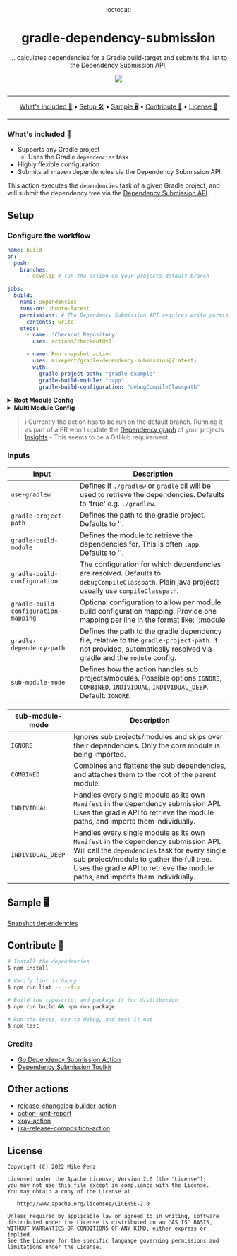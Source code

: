<div align="center">
  :octocat:
</div>
<h1 align="center">
  gradle-dependency-submission
</h1>

<p align="center">
    ... calculates dependencies for a Gradle build-target and submits the list to the Dependency Submission API.
</p>

<div align="center">
  <a href="https://github.com/mikepenz/gradle-dependency-submission">
		<img src="https://github.com/mikepenz/gradle-dependency-submission/actions/workflows/test.yml/badge.svg"/>
	</a>
</div>
<br />

-------

<p align="center">
    <a href="#whats-included-">What's included 🚀</a> &bull;
    <a href="#setup">Setup 🛠️</a> &bull;
    <a href="#sample-%EF%B8%8F">Sample 🖥️</a> &bull;
    <a href="#contribute-">Contribute 🧬</a> &bull;
    <a href="#license">License 📓</a>
</p>

-------

### What's included 🚀

- Supports any Gradle project
  - Uses the Gradle `dependencies` task
- Highly flexible configuration
- Submits all maven dependencies via the Dependency Submission API

This action executes the `dependencies` task of a given Gradle project, and will submit the dependency tree via the [Dependency Submission API](https://docs.github.com/en/code-security/supply-chain-security/understanding-your-software-supply-chain/using-the-dependency-submission-api).

## Setup

### Configure the workflow

```yml
name: build
on:
  push:
    branches:
      - develop # run the action on your projects default branch

jobs:
  build:
    name: Dependencies
    runs-on: ubuntu-latest
    permissions: # The Dependency Submission API requires write permission
      contents: write
    steps:
      - name: 'Checkout Repository'
        uses: actions/checkout@v3

      - name: Run snapshot action
        uses: mikepenz/gradle-dependency-submission@{latest}
        with:
          gradle-project-path: "gradle-example"
          gradle-build-module: ":app"
          gradle-build-configuration: "debugCompileClasspath"
```

<details><summary><b>Root Module Config</b></summary>
<p>

The following example showcases a gradle module in the root, without a module name, and no sub-folder.

```yml
- name: Root Gradle Dependency Submission
  uses: mikepenz/gradle-dependency-submission@{latest}
  with:
    use-gradlew: false
    gradle-build-module: |-
      :
    gradle-build-configuration: |-
      compileClasspath
```

</p>
</details>

<details><summary><b>Multi Module Config</b></summary>
<p>

```yml
- name: Gradle Dependency Submission
  uses: mikepenz/gradle-dependency-submission@{latest}
  with:
    gradle-project-path: |-
      gradle-example
    gradle-build-module: |-
      :app
      :simple-app
    gradle-build-configuration: |-
      debugCompileClasspath
```

</p>
</details>

> ℹ️ Currently the action has to be run on the default branch. Running it as part of a PR won't update the [Dependency graph](https://github.com/mikepenz/gradle-dependency-submission/network/dependencies) of your projects [Insights](https://github.com/mikepenz/gradle-dependency-submission/pulse) - This seems to be a GitHub requirement.

### Inputs

| **Input**      | **Description**                                                                                                                                                       |
|----------------|-----------------------------------------------------------------------------------------------------------------------------------------------------------------------|
| `use-gradlew`    | Defines if `./gradlew` or `gradle` cli will be used to retrieve the dependencies. Defaults to 'true' e.g. `./gradlew`.|
| `gradle-project-path`    | Defines the path to the gradle project. Defaults to ''. |
| `gradle-build-module`    | Defines the module to retrieve the dependencies for. This is often `:app`. Defaults to ''.  |
| `gradle-build-configuration`    | The configuration for which dependencies are resolved. Defaults to `debugCompileClasspath`. Plain java projects usually use `compileClasspath`. |
| `gradle-build-configuration-mapping`    | Optional configuration to allow per module build configuration mapping. Provide one mapping per line in the format like: `:module|compileClasspath` |
| `gradle-dependency-path`    | Defines the path to the gradle dependency file, relative to the `gradle-project-path`. If not provided, automatically resolved via gradle and the `module` config. |
| `sub-module-mode`  | Defines how the action handles sub projects/modules. Possible options `IGNORE`, `COMBINED`, `INDIVIDUAL`, `INDIVIDUAL_DEEP`. Default: `IGNORE`. |

| **sub-module-mode**      |    **Description**           |
| ----- | ---- |
| `IGNORE`      | Ignores sub projects/modules and skips over their dependencies. Only the core module is being imported. |
| `COMBINED`    | Combines and flattens the sub dependencies, and attaches them to the root of the parent module. |
| `INDIVIDUAL`  | Handles every single module as its own `Manifest` in the dependency submission API. Uses the gradle API to retrieve the module paths, and imports them individually. |
| `INDIVIDUAL_DEEP`  | Handles every single module as its own `Manifest` in the dependency submission API. Will call the `dependencies` task for every single sub project/module to gather the full tree. Uses the gradle API to retrieve the module paths, and imports them individually. |



## Sample 🖥️

[Snapshot dependencies](https://github.com/mikepenz/gradle-dependency-submission/network/dependencies)

## Contribute 🧬

```bash
# Install the dependencies  
$ npm install

# Verify lint is happy
$ npm run lint -- --fix

# Build the typescript and package it for distribution
$ npm run build && npm run package

# Run the tests, use to debug, and test it out
$ npm test
```

### Credits

- [Go Dependency Submission Action](https://github.com/actions/go-dependency-submission/)
- [Dependency Submission Toolkit](https://github.com/github/dependency-submission-toolkit)

## Other actions

- [release-changelog-builder-action](https://github.com/mikepenz/release-changelog-builder-action)
- [action-junit-report](https://github.com/mikepenz/action-junit-report)
- [xray-action](https://github.com/mikepenz/xray-action/)
- [jira-release-composition-action](https://github.com/mikepenz/jira-release-composite-action)

## License

    Copyright (C) 2022 Mike Penz

    Licensed under the Apache License, Version 2.0 (the "License");
    you may not use this file except in compliance with the License.
    You may obtain a copy of the License at

       http://www.apache.org/licenses/LICENSE-2.0

    Unless required by applicable law or agreed to in writing, software
    distributed under the License is distributed on an "AS IS" BASIS,
    WITHOUT WARRANTIES OR CONDITIONS OF ANY KIND, either express or implied.
    See the License for the specific language governing permissions and
    limitations under the License.
